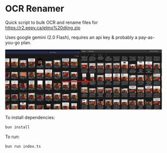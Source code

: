 # OCR Renamer

Quick script to bulk OCR and rename files for https://r2.eepy.ca/elmo%20djing.zip

Uses google gemini (2.0 Flash), requires an api key & probably a pay-as-you-go plan.

![before and after renaming](image.png)

To install dependencies:

```bash
bun install
```

To run:

```bash
bun run index.ts
```
